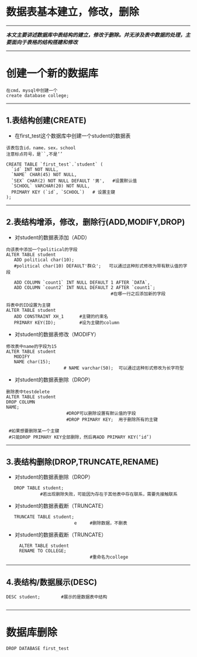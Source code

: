 # 数据表基本建立，修改，删除

---

***本文主要讲述数据库中表结构的建立，修改于删除。并无涉及表中数据的处理，主要面向于表格的结构搭建和修改***

---

# 创建一个新的数据库

```MYSQL
在cmd，mysql中创建一个
create database college;
```

---

## 1.表结构创建(CREATE)

- 在first_test这个数据库中创建一个student的数据表

```
该表包含id，name，sex，school
注意标点符号，是``,不是‘’

CREATE TABLE `first_test`.`student` (
  `id` INT NOT NULL,
  `NAME` CHAR(45) NOT NULL,
  `SEX` CHAR(2) NOT NULL DEFAULT '男',   #设置默认值
  `SCHOOL` VARCHAR(20) NOT NULL,  
  PRIMARY KEY (`id`, `SCHOOL`)   # 设置主键
);
```

---

## 2.表结构增添，修改，删除行(ADD,MODIFY,DROP)

- 对student的数据表添加（ADD）

```
向该表中添加一个political的字段
ALTER TABLE student
   ADD political char(10);  
   #political char(10) DEFAULT'群众';   可以通过这种形式修改为带有默认值的字段

   ADD COLUMN `count1` INT NULL DEFAULT 1 AFTER `DATA`,
   ADD COLUMN `count2` INT NULL DEFAULT 2 AFTER `count1`;
                                        #在哪一行之后添加新的字段 
```

```
将表中的ID设置为主键
ALTER TABLE student      
   ADD CONSTRAINT XH_1      #主键的约束名
   PRIMARY KEY(ID);         #设为主键的column
```

- 对student的数据表修改（MODIFY）

```
修改表中name的字段为15
ALTER TABLE student
   MODIFY
   NAME char(15);
                      # NAME varchar(50);  可以通过这种形式修改为长字符型
```

- 对student的数据表删除（DROP）

```
删除表中testdelete
ALTER TABLE student
DROP COLUMN 
NAME;        
                       #DROP可以删除设置有默认值的字段
                       #DROP PRIMARY KEY;  用于删除所有的主键

 #如果想要删除某一个主键
 #只能DROP PRIMARY KEY全部删除，然后再ADD PRIMARY KEY(‘id’) 
```

---

## 3.表结构删除(DROP,TRUNCATE,RENAME)

- 对student的数据表删除（DROP）

```
   DROP TABLE student;       
             #若出现删除失败，可能因为存在于其他表中存在联系，需要先接触联系
```

- 对student的数据表截断（TRUNCATE）

```
   TRUNCATE TABLE student;       
                          e     #删除数据，不删表
```

- 对student的数据表截断（TRUNCATE）

```
     ALTER TABLE student
     RENAME TO COLLEGE;     
                                #重命名为college 
```

---

## 4.表结构/数据展示(DESC)

```
DESC student;        #展示的是数据表中结构 
```

<img src="file:///D:/个人学习\MarkText笔记\mysql\3_desc.jpg" title="" alt="" data-align="center">

---

# 数据库删除

```
DROP DATABASE first_test
```
